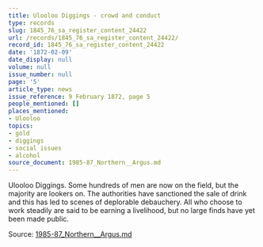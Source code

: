 ```yaml
---
title: Ulooloo Diggings - crowd and conduct
type: records
slug: 1845_76_sa_register_content_24422
url: /records/1845_76_sa_register_content_24422/
record_id: 1845_76_sa_register_content_24422
date: '1872-02-09'
date_display: null
volume: null
issue_number: null
page: '5'
article_type: news
issue_reference: 9 February 1872, page 5
people_mentioned: []
places_mentioned:
- Ulooloo
topics:
- gold
- diggings
- social issues
- alcohol
source_document: 1985-87_Northern__Argus.md
---
```


Ulooloo Diggings.  Some hundreds of men are now on the field, but the majority are lookers on.  The authorities have sanctioned the sale of drink and this has led to scenes of deplorable debauchery.  All who choose to work steadily are said to be earning a livelihood, but no large finds have yet been made public.

Source: [1985-87_Northern__Argus.md](/downloads/markdown/1985-87_Northern__Argus.md)
